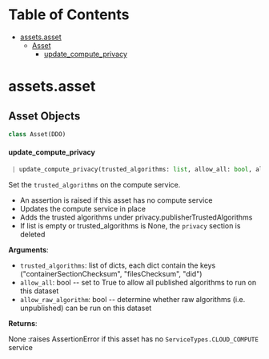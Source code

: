 # Table of Contents

* [assets.asset](#assets.asset)
  * [Asset](#assets.asset.Asset)
    * [update\_compute\_privacy](#assets.asset.Asset.update_compute_privacy)

<a name="assets.asset"></a>
# assets.asset

<a name="assets.asset.Asset"></a>
## Asset Objects

```python
class Asset(DDO)
```

<a name="assets.asset.Asset.update_compute_privacy"></a>
#### update\_compute\_privacy

```python
 | update_compute_privacy(trusted_algorithms: list, allow_all: bool, allow_raw_algorithm: bool)
```

Set the `trusted_algorithms` on the compute service.

- An assertion is raised if this asset has no compute service
- Updates the compute service in place
- Adds the trusted algorithms under privacy.publisherTrustedAlgorithms
- If list is empty or trusted_algorithms is None, the `privacy` section is deleted

**Arguments**:

- `trusted_algorithms`: list of dicts, each dict contain the keys
("containerSectionChecksum", "filesChecksum", "did")
- `allow_all`: bool -- set to True to allow all published algorithms to run on this dataset
- `allow_raw_algorithm`: bool -- determine whether raw algorithms (i.e. unpublished) can be run on this dataset

**Returns**:

None
:raises AssertionError if this asset has no `ServiceTypes.CLOUD_COMPUTE` service

